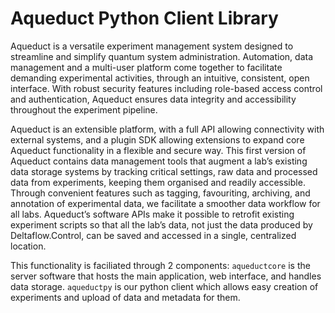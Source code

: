 # Aqueduct Python Client Library

Aqueduct is a versatile experiment management system designed to streamline and simplify quantum system administration. Automation, data management and a multi-user platform come together to facilitate demanding experimental activities, through an intuitive, consistent, open interface. With robust security features including role-based access control and authentication, Aqueduct ensures data integrity and accessibility throughout the experiment pipeline.

Aqueduct is an extensible platform, with a full API allowing connectivity with external systems, and a plugin SDK allowing extensions to expand core Aqueduct functionality in a flexible and secure way. This first version of Aqueduct contains data management tools that augment a lab’s existing data storage systems by tracking critical settings, raw data and processed data from experiments, keeping them organised and readily accessible. Through convenient features such as tagging, favouriting, archiving, and annotation of experimental data, we facilitate a smoother data workflow for all labs. Aqueduct’s software APIs make it possible to retrofit existing experiment scripts so that all the lab’s data, not just the data produced by Deltaflow.Control, can be saved and accessed in a single, centralized location.

This functionality is faciliated through 2 components: `aqueductcore` is  the server software that hosts the main application, web interface, and handles data storage. `aqueductpy` is our python client which allows easy creation of experiments and upload of data and metadata for them.
